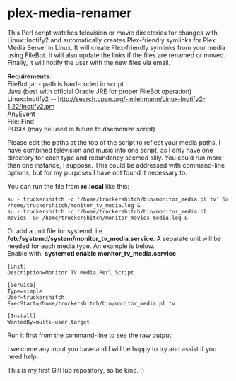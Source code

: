 plex-media-renamer
==================

This Perl script watches television or movie directories for changes with Linux::Inotify2 and automatically creates Plex-friendly symlinks for Plex Media Server in Linux.  It will create Plex-friendly symlinks from your media using FileBot.  It will also update the links if the files are renamed or moved.  Finally, it will notify the user with the new files via email.<br>

<b>Requirements:</b><br>
FileBot.jar - path is hard-coded in script<br>
Java (best with official Oracle JRE for proper FileBot operation)<br>
Linux::Inotify2 -- http://search.cpan.org/~mlehmann/Linux-Inotify2-1.22/Inotify2.pm<br>
AnyEvent<br>
File::Find<br>
POSIX (may be used in future to daemonize script)<br>

Please edit the paths at the top of the script to reflect your media paths.  I have combined television and music into one script, as I only have one directory for each type and redundancy seemed silly.  You could run more than one instance, I suppose.  This could be addressed with command-line options, but for my purposes I have not found it necessary to.<br>

You can run the file from <b>rc.local</b> like this:<br>

```
su - truckershitch -c '/home/truckershitch/bin/monitor_media.pl tv' &> /home/truckershitch/monitor_tv_media.log &
su - truckershitch -c '/home/truckershitch/bin/monitor_media.pl movies' &> /home/truckershitch/monitor_movies_media.log &
```

Or add a unit file for systemd, i.e. <b>/etc/systemd/system/monitor_tv_media.service</b>.  A separate unit will be needed for each media type.  An example is below.<br>
Enable with: <b>systemctl enable monitor_tv_media.service</b><br>

```
[Unit]
Description=Monitor TV Media Perl Script

[Service]
Type=simple
User=truckershitch
ExecStart=/home/truckershitch/bin/monitor_media.pl tv

[Install]
WantedBy=multi-user.target
```

Run it first from the command-line to see the raw output.

I welcome any input you have and I will be happy to try and assist if you need help.

This is my first GitHub repository, so be kind. :)

